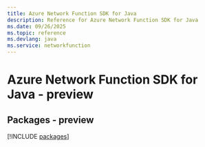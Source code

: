 ```yaml
---
title: Azure Network Function SDK for Java
description: Reference for Azure Network Function SDK for Java
ms.date: 09/26/2025
ms.topic: reference
ms.devlang: java
ms.service: networkfunction
---
```

# Azure Network Function SDK for Java - preview
## Packages - preview
[!INCLUDE [packages](network-function-index.md)]